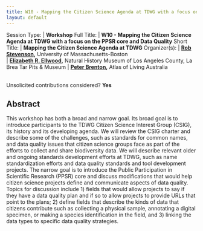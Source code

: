 ```yaml
---
title: W10 - Mapping the Citizen Science Agenda at TDWG with a focus on the PPSR core and Data Quality
layout: default
--- 
```



Session Type: | **Workshop**
Full Title:   | **W10 - Mapping the Citizen Science Agenda at TDWG with a focus on the PPSR core and Data Quality**
Short Title:  | **Mapping the Citizen Science Agenda at TDWG**
Organizer(s): | **[Rob Stevenson](rdstevenson10@gmail.com),** University of Massachusetts-Boston  
              | **[Elizabeth R. Ellwood](lellwood@tarpits.org),** Natural History Museum of Los Angeles County, La Brea Tar Pits & Museum
              | **[Peter Brenton](Peter.Brenton@csiro.au),** Atlas of Living Australia

 
<p><br />Unsolicited contributions considered?  <strong>Yes</strong></p>  

<!--
4. 	Number of 80 minute sessions requested. We will accommodate requests of more than one session as space and time allows. Individual talks may be 10 or 20 minutes in duration, subject to the number of contributors approved for any given session.
We are requesting 1, 80-minute session. 
-->

## Abstract  
  
This workshop has both a broad and narrow goal.  Its broad goal is to introduce participants to the TDWG Citizen Science Interest Group (CSIG), its history and its developing agenda. We will review the CSIG charter and describe some of the challenges, such as standards for common names, and data quality issues that citizen science groups face as part of the efforts to collect and share biodiversity data. We will describe relevant older and ongoing standards development efforts at TDWG, such as name standardization efforts and data quality standards and tool development projects. The narrow goal is to introduce the Public Participation in Scientific Research (PPSR) core and discuss modifications that would help citizen science projects define and communicate aspects of data quality.  Topics for discussion include 1) fields that would allow projects to say if they have a data quality plan and if so to allow projects to provide URLs that point to the plans; 2) define fields that describe the kinds of data that citizens contribute such as collecting a physical sample, annotating a digital specimen, or making a species identification in the field, and 3) linking the data types to specific data quality strategies.  

